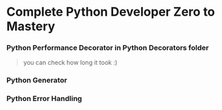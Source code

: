 # Complete Python Developer Zero to Mastery

### Python Performance Decorator in Python Decorators folder

> you can check how long it took :)

### Python Generator

### Python Error Handling

